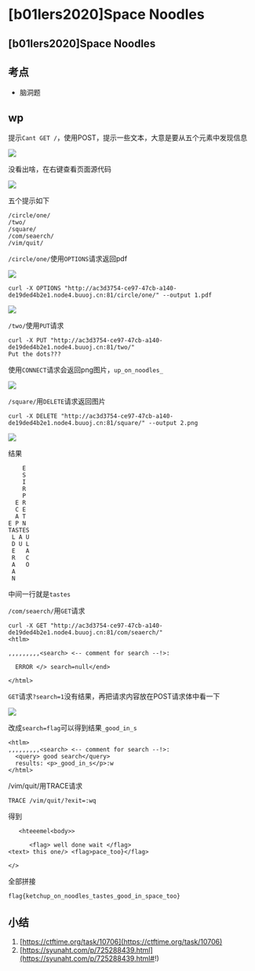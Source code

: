 # \[b01lers2020]Space Noodles

## \[b01lers2020]Space Noodles

## 考点

* 脑洞题

## wp

提示`Cant GET /`，使用POST，提示一些文本，大意是要从五个元素中发现信息

![](<../.gitbook/assets/image (29).png>)

没看出啥，在右键查看页面源代码

![](<../.gitbook/assets/image (19).png>)

五个提示如下

```
/circle/one/
/two/
/square/
/com/seaerch/
/vim/quit/
```

`/circle/one/`使用`OPTIONS`请求返回pdf

![](<../.gitbook/assets/image (3).png>)

```
curl -X OPTIONS "http://ac3d3754-ce97-47cb-a140-de19ded4b2e1.node4.buuoj.cn:81/circle/one/" --output 1.pdf
```

![](<../.gitbook/assets/image (8) (1).png>)

`/two/`使用`PUT`请求

```
curl -X PUT "http://ac3d3754-ce97-47cb-a140-de19ded4b2e1.node4.buuoj.cn:81/two/" 
Put the dots???
```

使用`CONNECT`请求会返回png图片，`up_on_noodles_`

![](<../.gitbook/assets/image (14).png>)

`/square/`用`DELETE`请求返回图片

```
curl -X DELETE "http://ac3d3754-ce97-47cb-a140-de19ded4b2e1.node4.buuoj.cn:81/square/" --output 2.png
```

![](<../.gitbook/assets/image (2).png>)

结果

```
    E
    S
    I
    R
    P
  E R
  C E
  A T
E P N
TASTES
 L A U
 D U L
 E   A
 R   C
 A   O
 A
 N
```

中间一行就是`tastes`

`/com/seaerch/`用`GET`请求

```
curl -X GET "http://ac3d3754-ce97-47cb-a140-de19ded4b2e1.node4.buuoj.cn:81/com/seaerch/"
<htlm>

,,,,,,,,,<search> <-- comment for search --!>:

  ERROR </> search=null</end>

</html>
```

`GET`请求`?search=1`没有结果，再把请求内容放在POST请求体中看一下

![](<../.gitbook/assets/image (33) (1).png>)

改成`search=flag`可以得到结果`_good_in_s`

```
<htlm>
,,,,,,,,,<search> <-- comment for search --!>:
  <query> good search</query>
  results: <p>_good_in_s</p>:w
</html>
```

/vim/quit/用TRACE请求

```
TRACE /vim/quit/?exit=:wq
```

得到

```
   <hteeemel<body>>

      <flag> well done wait </flag>
<text> this one/> <flag>pace_too}</flag>

</>
```

全部拼接

`flag{ketchup_on_noodles_tastes_good_in_space_too}`

## 小结

1. [https://ctftime.org/task/10706](https://ctftime.org/task/10706)
2. [https://syunaht.com/p/725288439.html](https://syunaht.com/p/725288439.html#!)
